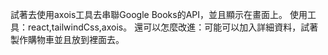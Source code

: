 試著去使用axois工具去串聯Google Books的API，並且顯示在畫面上。
使用工具：react,tailwindCss,axois。
還可以怎麼改進：可能可以加入詳細資料，試著製作購物車並且放到裡面去。
